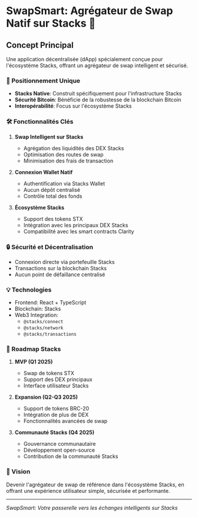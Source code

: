 # SwapSmart: Agrégateur de Swap Natif sur Stacks 🔗

## Concept Principal

Une application décentralisée (dApp) spécialement conçue pour l'écosystème Stacks, offrant un agrégateur de swap intelligent et sécurisé.

### 🌈 Positionnement Unique

- **Stacks Native**: Construit spécifiquement pour l'infrastructure Stacks
- **Sécurité Bitcoin**: Bénéficie de la robustesse de la blockchain Bitcoin
- **Interopérabilité**: Focus sur l'écosystème Stacks

### 🛠 Fonctionnalités Clés

1. **Swap Intelligent sur Stacks**
   - Agrégation des liquidités des DEX Stacks
   - Optimisation des routes de swap
   - Minimisation des frais de transaction

2. **Connexion Wallet Natif**
   - Authentification via Stacks Wallet
   - Aucun dépôt centralisé
   - Contrôle total des fonds

3. **Écosystème Stacks**
   - Support des tokens STX
   - Intégration avec les principaux DEX Stacks
   - Compatibilité avec les smart contracts Clarity

### 🔒 Sécurité et Décentralisation

- Connexion directe via portefeuille Stacks
- Transactions sur la blockchain Stacks
- Aucun point de défaillance centralisé

### 💡 Technologies

- Frontend: React + TypeScript
- Blockchain: Stacks
- Web3 Integration: 
  - `@stacks/connect`
  - `@stacks/network`
  - `@stacks/transactions`

### 🚀 Roadmap Stacks

1. **MVP (Q1 2025)**
   - Swap de tokens STX
   - Support des DEX principaux
   - Interface utilisateur Stacks

2. **Expansion (Q2-Q3 2025)**
   - Support de tokens BRC-20
   - Intégration de plus de DEX
   - Fonctionnalités avancées de swap

3. **Communauté Stacks (Q4 2025)**
   - Gouvernance communautaire
   - Développement open-source
   - Contribution de la communauté Stacks

### 🔮 Vision

Devenir l'agrégateur de swap de référence dans l'écosystème Stacks, en offrant une expérience utilisateur simple, sécurisée et performante.

---

*SwapSmart: Votre passerelle vers les échanges intelligents sur Stacks*
